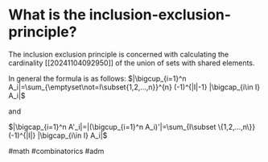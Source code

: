 # What is the inclusion-exclusion-principle? 
The inclusion exclusion principle is concerned with calculating the cardinality [[20241104092950]] of the union of sets with shared elements.

In general the formula is as follows:
$|\bigcup_{i=1}^n A_i|=\sum_{\emptyset\not=I\subset{1,2,...,n}}^{n} (-1)^{|I|-1} |\bigcap_{i\in I} A_i|$

and 

$|\bigcap_{i=1}^n A'_i|=|(\bigcup_{i=1}^n A_i)'|=\sum_{I\subset \{1,2,...,n\}} (-1)^{|I|} |\bigcap_{i\in I} A_i|$

#math #combinatorics #adm